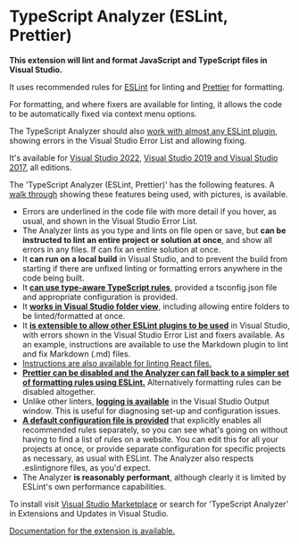 # TypeScript Analyzer (ESLint, Prettier)

**This extension will lint and format JavaScript and TypeScript files in Visual Studio.**  

It uses recommended rules for [ESLint](https://eslint.org/) for linting and [Prettier](https://prettier.io/) for formatting.  

For formatting, and where fixers are available for linting, it allows the code to be automatically fixed via context menu options.

The TypeScript Analyzer should also [work with almost any ESLint plugin](https://rich-newman.github.io/typescript-analyzer-eslint-prettier/plugins.html), showing errors in the Visual Studio Error List and allowing fixing.

It's available for [Visual Studio 2022](https://marketplace.visualstudio.com/items?itemName=RichNewman.TypeScriptAnalyzerEslintPrettier), [Visual Studio 2019 and Visual Studio 2017](https://marketplace.visualstudio.com/items?itemName=RichNewman.TypeScriptAnalyzerEslintPrettier2019), all editions.

 The 'TypeScript Analyzer (ESLint, Prettier)' has the following features. A [walk through](https://rich-newman.github.io/typescript-analyzer-eslint-prettier/walkthrough.html) showing these features being used, with pictures, is available.

- Errors are underlined in the code file with more detail if you hover, as usual, and shown in the Visual Studio Error List.
- The Analyzer lints as you type and lints on file open or save, but **can be instructed to lint an entire project or solution at once**, and show all errors in any files.  If can fix an entire solution at once.
- It **can run on a local build** in Visual Studio, and to prevent the build from starting if there are unfixed linting or formatting errors anywhere in the code being built.
- It **[can use type-aware TypeScript rules](https://rich-newman.github.io/typescript-analyzer-eslint-prettier/typeinformation.html)**, provided a tsconfig.json file and appropriate configuration is provided.
- It **[works in Visual Studio folder view](https://rich-newman.github.io/typescript-analyzer-eslint-prettier/folderview.html)**, including allowing entire folders to be linted/formatted at once.
- It **[is extensible to allow other ESLint plugins to be used](https://rich-newman.github.io/typescript-analyzer-eslint-prettier/plugins.html)** in Visual Studio, with errors shown in the Visual Studio Error List and fixers available.  As an example, instructions are available to use the Markdown plugin to lint and fix Markdown (.md) files.
- [Instructions are also available for linting React files.](https://rich-newman.github.io/typescript-analyzer-eslint-prettier/setupreact.html)
- [**Prettier can be disabled and the Analyzer can fall back to a simpler set of formatting rules using ESLint.**](https://rich-newman.github.io/typescript-analyzer-eslint-prettier/formatting.html)  Alternatively formatting rules can be disabled altogether.
- Unlike other linters, **[logging is available](https://rich-newman.github.io/typescript-analyzer-eslint-prettier/settings.html#logging)** in the Visual Studio Output window.  This is useful for diagnosing set-up and configuration issues.
- **[A default configuration file is provided](https://rich-newman.github.io/typescript-analyzer-eslint-prettier/defaultconfig.html)** that explicitly enables all recommended rules separately, so you can see what's going on without having to find a list of rules on a website.  You can edit this for all your projects at once, or provide separate configuration for specific projects as necessary, as usual with ESLint. The Analyzer also respects .eslintignore files, as you'd expect.
- The Analyzer **is reasonably performant**, although clearly it is limited by ESLint's own performance capabilities.

To install visit [Visual Studio Marketplace](https://marketplace.visualstudio.com/items?itemName=RichNewman.TypeScriptAnalyzerEslintPrettier) or search for 'TypeScript Analyzer' in Extensions and Updates in Visual Studio.

[Documentation for the extension is available.](https://rich-newman.github.io/typescript-analyzer-eslint-prettier/contents.html)


